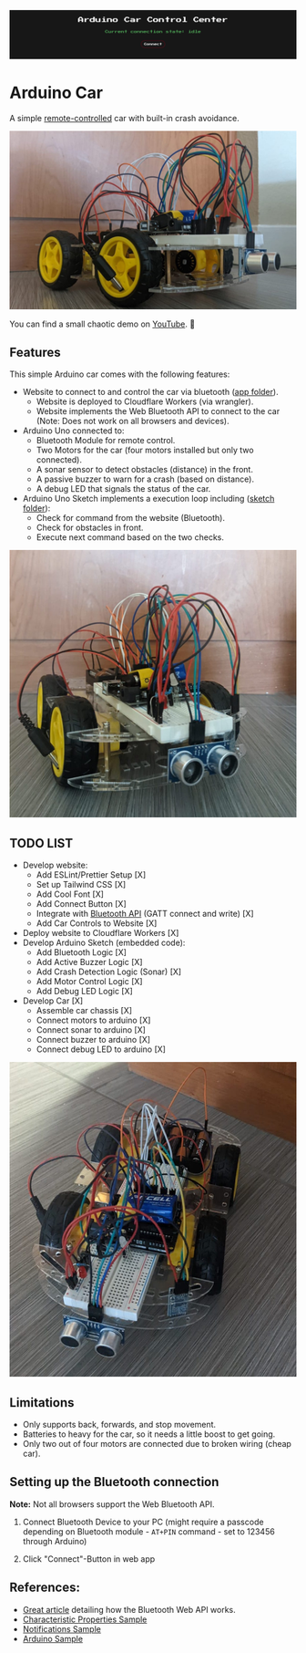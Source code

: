 ![Screenshot of Car Control Webapp](/media/website.png)

# Arduino Car

A simple [remote-controlled](https://arduino-car.andre-landgraf.workers.dev/) car with built-in crash avoidance.

![My Arduino Car](/media/pose-2.jpeg)

You can find a small chaotic demo on [YouTube](https://www.youtube.com/watch?v=9bRxBpBinfo). 🙈

## Features

This simple Arduino car comes with the following features:

- Website to connect to and control the car via bluetooth ([app folder](/app)).
  - Website is deployed to Cloudflare Workers (via wrangler).
  - Website implements the Web Bluetooth API to connect to the car (Note: Does not work on all browsers and devices).
- Arduino Uno connected to:
  - Bluetooth Module for remote control.
  - Two Motors for the car (four motors installed but only two connected).
  - A sonar sensor to detect obstacles (distance) in the front.
  - A passive buzzer to warn for a crash (based on distance).
  - A debug LED that signals the status of the car.
- Arduino Uno Sketch implements a execution loop including ([sketch folder](/sketch)):
  - Check for command from the website (Bluetooth).
  - Check for obstacles in front.
  - Execute next command based on the two checks.

![My Arduino Car](/media/pose-3.jpeg)

## TODO LIST

- Develop website:
  - Add ESLint/Prettier Setup [X]
  - Set up Tailwind CSS [X]
  - Add Cool Font [X]
  - Add Connect Button [X]
  - Integrate with [Bluetooth API](https://developer.mozilla.org/en-US/docs/Web/API/Web_Bluetooth_API) (GATT connect and write) [X]
  - Add Car Controls to Website [X]
- Deploy website to Cloudflare Workers [X]
- Develop Arduino Sketch (embedded code):
  - Add Bluetooth Logic [X]
  - Add Active Buzzer Logic [X]
  - Add Crash Detection Logic (Sonar) [X]
  - Add Motor Control Logic [X]
  - Add Debug LED Logic [X]
- Develop Car [X]
  - Assemble car chassis [X]
  - Connect motors to arduino [X]
  - Connect sonar to arduino [X]
  - Connect buzzer to arduino [X]
  - Connect debug LED to arduino [X]

![My Arduino Car](/media/pose-1.jpeg)

## Limitations

- Only supports back, forwards, and stop movement.
- Batteries to heavy for the car, so it needs a little boost to get going.
- Only two out of four motors are connected due to broken wiring (cheap car).

## Setting up the Bluetooth connection

**Note:** Not all browsers support the Web Bluetooth API.

1. Connect Bluetooth Device to your PC (might require a passcode depending on Bluetooth module - `AT+PIN` command - set to 123456 through Arduino)

2. Click "Connect"-Button in web app

## References:

- [Great article](https://loginov-rocks.medium.com/how-to-make-a-web-app-for-your-own-bluetooth-low-energy-device-arduino-2af8d16fdbe8) detailing how the Bluetooth Web API works.
- [Characteristic Properties Sample](https://googlechrome.github.io/samples/web-bluetooth/characteristic-properties.html)
- [Notifications Sample](https://googlechrome.github.io/samples/web-bluetooth/notifications.html)
- [Arduino Sample](https://create.arduino.cc/projecthub/mayooghgirish/arduino-bluetooth-basic-tutorial-d8b737)
